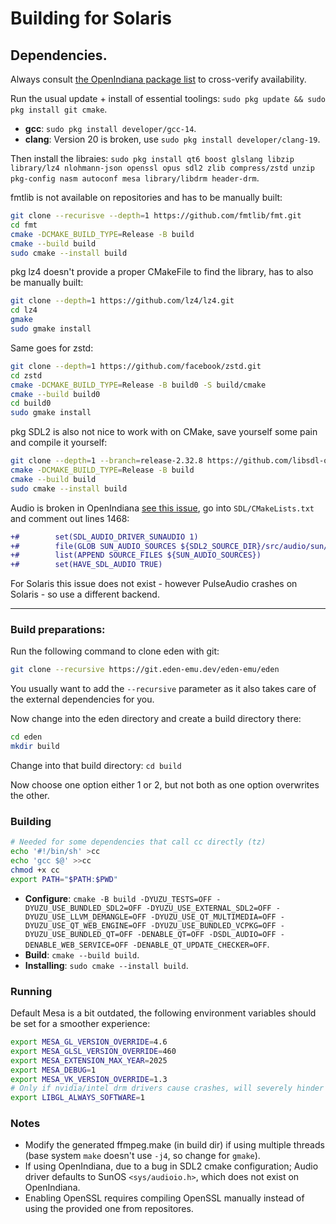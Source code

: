 # Building for Solaris

## Dependencies.  
Always consult [the OpenIndiana package list](https://pkg.openindiana.org/hipster/en/index.shtml) to cross-verify availability.

Run the usual update + install of essential toolings: `sudo pkg update && sudo pkg install git cmake`.

- **gcc**: `sudo pkg install developer/gcc-14`.
- **clang**: Version 20 is broken, use `sudo pkg install developer/clang-19`.

Then install the libraies: `sudo pkg install qt6 boost glslang libzip library/lz4 nlohmann-json openssl opus sdl2 zlib compress/zstd unzip pkg-config nasm autoconf mesa library/libdrm header-drm`.

fmtlib is not available on repositories and has to be manually built:
```sh
git clone --recurisve --depth=1 https://github.com/fmtlib/fmt.git
cd fmt
cmake -DCMAKE_BUILD_TYPE=Release -B build
cmake --build build
sudo cmake --install build
```

pkg lz4 doesn't provide a proper CMakeFile to find the library, has to also be manually built:
```sh
git clone --depth=1 https://github.com/lz4/lz4.git
cd lz4
gmake
sudo gmake install
```

Same goes for zstd:
```sh
git clone --depth=1 https://github.com/facebook/zstd.git
cd zstd
cmake -DCMAKE_BUILD_TYPE=Release -B build0 -S build/cmake
cmake --build build0
cd build0
sudo gmake install
```

pkg SDL2 is also not nice to work with on CMake, save yourself some pain and compile it yourself:
```sh
git clone --depth=1 --branch=release-2.32.8 https://github.com/libsdl-org/SDL
cmake -DCMAKE_BUILD_TYPE=Release -B build
cmake --build build
sudo cmake --install build
```

Audio is broken in OpenIndiana [see this issue](https://github.com/libsdl-org/SDL/issues/13405), go into `SDL/CMakeLists.txt` and comment out lines 1468:
```diff
+#        set(SDL_AUDIO_DRIVER_SUNAUDIO 1)
+#        file(GLOB SUN_AUDIO_SOURCES ${SDL2_SOURCE_DIR}/src/audio/sun/*.c)
+#        list(APPEND SOURCE_FILES ${SUN_AUDIO_SOURCES})
+#        set(HAVE_SDL_AUDIO TRUE)
```
For Solaris this issue does not exist - however PulseAudio crashes on Solaris - so use a different backend.

---

### Build preparations:  
Run the following command to clone eden with git:
```sh
git clone --recursive https://git.eden-emu.dev/eden-emu/eden
```
You usually want to add the `--recursive` parameter as it also takes care of the external dependencies for you.

Now change into the eden directory and create a build directory there:
```sh
cd eden
mkdir build
```

Change into that build directory: `cd build`

Now choose one option either 1 or 2, but not both as one option overwrites the other.

### Building

```sh
# Needed for some dependencies that call cc directly (tz)
echo '#!/bin/sh' >cc
echo 'gcc $@' >>cc
chmod +x cc
export PATH="$PATH:$PWD"
```

- **Configure**: `cmake -B build -DYUZU_TESTS=OFF -DYUZU_USE_BUNDLED_SDL2=OFF -DYUZU_USE_EXTERNAL_SDL2=OFF -DYUZU_USE_LLVM_DEMANGLE=OFF -DYUZU_USE_QT_MULTIMEDIA=OFF -DYUZU_USE_QT_WEB_ENGINE=OFF -DYUZU_USE_BUNDLED_VCPKG=OFF -DYUZU_USE_BUNDLED_QT=OFF -DENABLE_QT=OFF -DSDL_AUDIO=OFF -DENABLE_WEB_SERVICE=OFF -DENABLE_QT_UPDATE_CHECKER=OFF`.
- **Build**: `cmake --build build`.
- **Installing**: `sudo cmake --install build`.

### Running

Default Mesa is a bit outdated, the following environment variables should be set for a smoother experience:
```sh
export MESA_GL_VERSION_OVERRIDE=4.6
export MESA_GLSL_VERSION_OVERRIDE=460
export MESA_EXTENSION_MAX_YEAR=2025
export MESA_DEBUG=1
export MESA_VK_VERSION_OVERRIDE=1.3
# Only if nvidia/intel drm drivers cause crashes, will severely hinder performance
export LIBGL_ALWAYS_SOFTWARE=1
```

### Notes

- Modify the generated ffmpeg.make (in build dir) if using multiple threads (base system `make` doesn't use `-j4`, so change for `gmake`).
- If using OpenIndiana, due to a bug in SDL2 cmake configuration; Audio driver defaults to SunOS `<sys/audioio.h>`, which does not exist on OpenIndiana.
- Enabling OpenSSL requires compiling OpenSSL manually instead of using the provided one from repositores.
